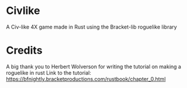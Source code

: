 # Civlike

A Civ-like 4X game made in Rust using the Bracket-lib roguelike library

# Credits

A big thank you to Herbert Wolverson for writing the tutorial on making a roguelike in rust
Link to the tutorial: https://bfnightly.bracketproductions.com/rustbook/chapter_0.html
